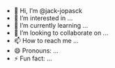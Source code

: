 - 👋 Hi, I’m @jack-jopasck
- 👀 I’m interested in ...
- 🌱 I’m currently learning ...
- 💞️ I’m looking to collaborate on ...
- 📫 How to reach me ...
- 😄 Pronouns: ...
- ⚡ Fun fact: ...

<!---
jack-jopasck/jack-jopasck is a ✨ special ✨ repository because its `README.md` (this file) appears on your GitHub profile.
You can click the Preview link to take a look at your changes.
--->
